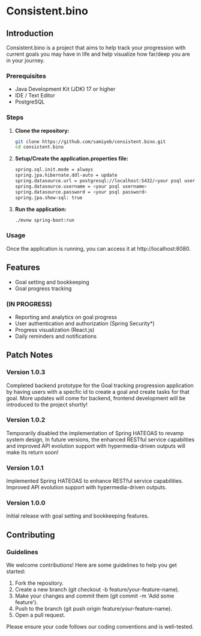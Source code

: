 # Consistent.bino

## Introduction
Consistent.bino is a project that aims to help track your progression with current goals you may have in life and help visualize how far/deep you are in your journey.

### Prerequisites
- Java Development Kit (JDK) 17 or higher
- IDE / Text Editor
- PostgreSQL

### Steps
1. **Clone the repository:**
   ```sh
   git clone https://github.com/samiyeb/consistent.bino.git
   cd consistent.bino

2. **Setup/Create the application.properties file:**
   ```sh
   spring.sql.init.mode = always
   spring.jpa.hibernate.ddl-auto = update
   spring.datasource.url = postgresql://localhost:5432/<your psql username>
   spring.datasource.username = <your psql username>
   spring.datasource.password = <your psql password>
   spring.jpa.show-sql: true

3. **Run the application:**
   ```sh
   ./mvnw spring-boot:run


### Usage
Once the application is running, you can access it at http://localhost:8080. 

## Features
* Goal setting and bookkeeping
* Goal progress tracking 
### (IN PROGRESS)
* Reporting and analytics on goal progress
* User authentication and authorization  (Spring Security*)
* Progress visualization (React.js)
* Daily reminders and notifications

## Patch Notes
### Version 1.0.3
Completed backend prototype for the Goal tracking progression application by having users
with a specfic id to create a goal and create tasks for that goal. More updates will come 
for backend, frontend development will be introduced to the project shortly!
### Version 1.0.2
Temporarily disabled the implementation of Spring HATEOAS to revamp system design, In
future versions, the enhanced RESTful service capabilties and improved API evolution
support with hypermedia-driven outputs will make its return soon!
### Version 1.0.1
Implemented Spring HATEOAS to enhance RESTful service capabilities.
Improved API evolution support with hypermedia-driven outputs.
### Version 1.0.0
Initial release with goal setting and bookkeeping features.

## Contributing
### Guidelines
We welcome contributions! Here are some guidelines to help you get started:

1. Fork the repository.
2. Create a new branch (git checkout -b feature/your-feature-name).
3. Make your changes and commit them (git commit -m 'Add some feature').
4. Push to the branch (git push origin feature/your-feature-name).
5. Open a pull request.

Please ensure your code follows our coding conventions and is well-tested.

